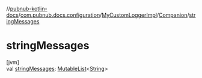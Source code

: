 //[pubnub-kotlin-docs](../../../../index.md)/[com.pubnub.docs.configuration](../../index.md)/[MyCustomLoggerImpl](../index.md)/[Companion](index.md)/[stringMessages](string-messages.md)

# stringMessages

[jvm]\
val [stringMessages](string-messages.md): [MutableList](https://kotlinlang.org/api/core/kotlin-stdlib/kotlin.collections/-mutable-list/index.html)&lt;[String](https://kotlinlang.org/api/core/kotlin-stdlib/kotlin/-string/index.html)&gt;
